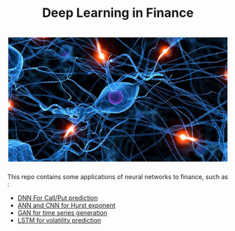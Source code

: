 <h1 align='center'> Deep Learning in Finance </h1>

<h1 align='center'><img src="img/opening.jpeg" width="500"> </h1>

This repo contains some applications of neural networks to finance, such as :
- [DNN For Call/Put prediction](https://github.com/Gruz77/Deep-Learning-in-Finance/tree/main/Call_Put_Prediction)
- [ANN and CNN for Hurst exponent](https://github.com/Gruz77/Deep-Learning-in-Finance/tree/main/Hurst_Exponent)
- [GAN for time series generation](https://github.com/Gruz77/Deep-Learning-in-Finance/tree/main/GAN)
- [LSTM for volatility prediction](https://github.com/Gruz77/Deep-Learning-in-Finance/tree/main/Volatility_Prediction)
